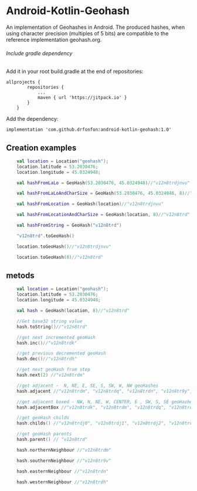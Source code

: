 # Android-Kotlin-Geohash

An implementation of Geohashes in Android.
The produced hashes, when using character precision (multiples of 5 bits) are compatible to the reference implementation geohash.org.

###### Include gradle dependency

Add it in your root build.gradle at the end of repositories:

```
allprojects {
		repositories {
			...
			maven { url 'https://jitpack.io' }
		}
	}
```
Add the dependency:

```
implementation 'com.github.drfonfon:android-kotlin-geohash:1.0'
```

## Creation examples
```kotlin
    val location = Location("geohash");
    location.latitude = 53.2030476;
    location.longitude = 45.0324948;

    val hashFromLaLo = GeoHash(53.2030476, 45.0324948)//"v12n8trdjnvu"

    val hashFromLaLoAndCharSize = GeoHash(53.2030476, 45.0324948, 8)//"v12n8trd"

    val hashFromLocation = GeoHash(location)//"v12n8trdjnvu"

    val hashFromLocationAndCharSize = GeoHash(location, 8)//"v12n8trd"

    val hashFromString = GeoHash("v12n8trd")

    "v12n8trd".toGeoHash()

    location.toGeoHash()//"v12n8trdjnvu"

    location.toGeoHash(8)//"v12n8trd"
```

## metods
```kotlin
    val location = Location("geohash");
    location.latitude = 53.2030476;
    location.longitude = 45.0324948;

    val hash = GeoHash(location, 8)//"v12n8trd"

    //Get base32 string value
    hash.toString()//"v12n8trd"

    //get next incremented geoHash
    hash.inc()//"v12n8trdk"

    //get previous decremented geoHash
    hash.dec()//"v12n8trdh"

    //get next geoHash from step
    hash.next(2) //"v12n8trdm"

    //get adjacent -  N, NE, E, SE, S, SW, W, NW geoHashes
    hash.adjacent //"v12n8trdm", "v12n8trdq", "v12n8trdn", "v12n8tr9y", "v12n8tr9v", "v12n8tr9u", "v12n8trdh", "v12n8trdk"

    //get adjacent boxed - NW, N, NE, W, CENTER, E , SW, S, SE geoHashes
    hash.adjacentBox //"v12n8trdk", "v12n8trdm", "v12n8trdq", "v12n8trdh", "v12n8trdj", "v12n8trdn", "v12n8tr9u", "v12n8tr9v", "v12n8tr9y"

    //get geoHash childs
    hash.childs() //"v12n8trdj0", "v12n8trdj1", "v12n8trdj2", "v12n8trdj3", "v12n8trdj4", "v12n8trdj5", "v12n8trdj6", "v12n8trdj7", "v12n8trdj8", "v12n8trdj9", "v12n8trdjb", "v12n8trdjc", "v12n8trdjd", "v12n8trdje", "v12n8trdjf", "v12n8trdjg", "v12n8trdjh", "v12n8trdjj", "v12n8trdjk", "v12n8trdjm", "v12n8trdjn", "v12n8trdjp", "v12n8trdjq", "v12n8trdjr", "v12n8trdjs", "v12n8trdjt", "v12n8trdju", "v12n8trdjv", "v12n8trdjw", "v12n8trdjx", "v12n8trdjy", "v12n8trdjz"

    //get geoHash parents
    hash.parent() // "v12n8trd"

    hash.northernNeighbour //"v12n8trdm"

    hash.southernNeighbour //"v12n8tr9v"

    hash.easternNeighbour //"v12n8trdn"

    hash.westernNeighbour //"v12n8trdh"
```

